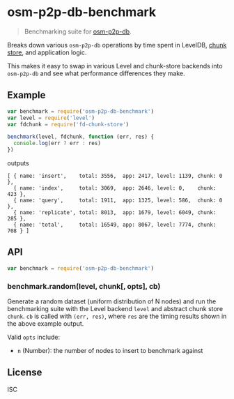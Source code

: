 # osm-p2p-db-benchmark

> Benchmarking suite for [osm-p2p-db](https://github.com/digidem/osm-p2p-db).

Breaks down various `osm-p2p-db` operations by time spent in LevelDB, [chunk
store](https://github.com/mafintosh/abstract-chunk-store), and application
logic.

This makes it easy to swap in various Level and chunk-store backends into
`osm-p2p-db` and see what performance differences they make.

## Example

```js
var benchmark = require('osm-p2p-db-benchmark')
var level = require('level')
var fdchunk = require('fd-chunk-store')

benchmark(level, fdchunk, function (err, res) {
  console.log(err ? err : res)
})
```

outputs

```
[ { name: 'insert',    total: 3556,  app: 2417, level: 1139, chunk: 0 },
  { name: 'index',     total: 3069,  app: 2646, level: 0,    chunk: 423 },
  { name: 'query',     total: 1911,  app: 1325, level: 586,  chunk: 0 },
  { name: 'replicate', total: 8013,  app: 1679, level: 6049, chunk: 285 },
  { name: 'total',     total: 16549, app: 8067, level: 7774, chunk: 708 } ]
```

## API

```js
var benchmark = require('osm-p2p-db-benchmark')
```

### benchmark.random(level, chunk[, opts], cb)

Generate a random dataset (uniform distribution of N nodes) and run the
benchmarking suite with the Level backend `level` and abstract chunk store
`chunk`. `cb` is called with `(err, res)`, where `res` are the timing results
shown in the above example output.

Valid `opts` include:

- `n` (Number): the number of nodes to insert to benchmark against

## License

ISC
